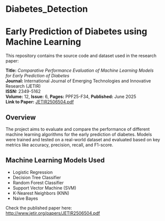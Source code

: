 # Diabetes_Detection
# Early Prediction of Diabetes using Machine Learning

This repository contains the source code and dataset used in the research paper:

**Title:** *Comparative Performance Evaluation of Machine Learning Models for Early Prediction of Diabetes*  
**Journal:** International Journal of Emerging Technologies and Innovative Research (JETIR)  
**ISSN:** 2349-5162  
**Volume:** 12, **Issue:** 6, **Pages:** PPF25-F34, **Published:** June 2025  
**Link to Paper:** [JETIR2506504.pdf](http://www.jetir.org/papers/JETIR2506504.pdf)

## Overview

The project aims to evaluate and compare the performance of different machine learning algorithms for the early prediction of diabetes. Models were trained and tested on a real-world dataset and evaluated based on key metrics like accuracy, precision, recall, and F1-score.

## Machine Learning Models Used

- Logistic Regression
- Decision Tree Classifier
- Random Forest Classifier
- Support Vector Machine (SVM)
- K-Nearest Neighbors (KNN)
- Naive Bayes


Check the published paper here:
http://www.jetir.org/papers/JETIR2506504.pdf
